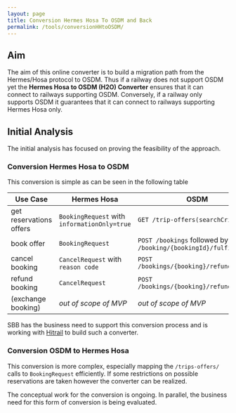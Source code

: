 ```yaml
---
layout: page
title: Conversion Hermes Hosa To OSDM and Back
permalink: /tools/conversionHHtoOSDM/
---
```


## Aim

The aim of this online converter is to build a migration path from the Hermes/Hosa
protocol to OSDM. Thus if a railway does not support OSDM yet the **Hermes Hosa to
OSDM (H2O) Converter** ensures that it can connect to railways supporting OSDM.
Conversely, if a railway only supports OSDM it guarantees that it can connect to
railways supporting Hermes Hosa only.

## Initial Analysis

The initial analysis has focused on proving the feasibility of the approach.

### Conversion Hermes Hosa to OSDM

  This conversion is simple as can be seen in the following table

  | Use Case | Hermes Hosa | OSDM     |
  |----------|-------------|----------|
  | get reservations offers | `BookingRequest` with `informationOnly=true` | `GET /trip-offers(searchCriteria)` |
  | book offer              | `BookingRequest` | `POST /bookings` followed by `POST /booking/{bookingId}/fulfillments` |
  | cancel booking          | `CancelRequest` with `reason code` | `POST /bookings/{booking}/refundOffers` |
  | refund booking          | `CancelRequest`  | `POST /bookings/{booking}/refundOffers` |
  | (exchange booking)      | *out of scope of MVP* | *out of scope of MVP*  |

  SBB has the business need to support this conversion process and is working with
  [Hitrail](https://www.hitrail.com/) to build such a converter.

### Conversion OSDM to Hermes Hosa

  This conversion is more complex, especially mapping the `/trips-offers/` calls to
  `BookingRequest` efficiently. If some restrictions on possible reservations are
  taken however the converter can be realized.
  
  The conceptual work for the conversion is ongoing. In parallel, the business need
  for this form of conversion is being evaluated.
